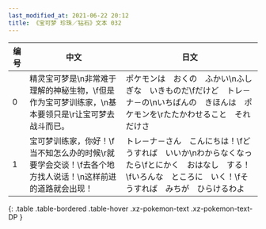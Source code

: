 ```yaml
---
last_modified_at: 2021-06-22 20:12
title: 《宝可梦 珍珠／钻石》文本 032
---
```

| 编号 | 中文 | 日文 |
| ---- | ---- | ---- |
| 0 | 精灵宝可梦是\n非常难于理解的神秘生物，\f但是作为宝可梦训练家，\n基本要领只是\r让宝可梦去战斗而已。 | ポケモンは　おくの　ふかい\nふしぎな　いきものだ\fだけど　トレ－ナ－の\nいちばんの　きほんは　ポケモンを\rたたかわせること　それだけさ |
| 1 | 宝可梦训练家，你好！\f当不知怎么办的时候\r就要学会交谈！\f去各个地方找人说话！\n这样前进的道路就会出现！ | トレ－ナ－さん　こんにちは！\fどうすれば　いいか\nわからなくなったら\fとにかく　おはなし　する！\fいろんな　ところに　いく！\fそうすれば　みちが　ひらけるわよ |
{: .table .table-bordered .table-hover .xz-pokemon-text .xz-pokemon-text-DP }